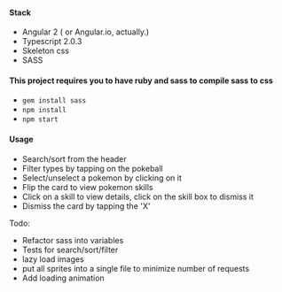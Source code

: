 #### Stack
* Angular 2 ( or Angular.io, actually.)
* Typescript 2.0.3
* Skeleton css
* SASS

#### This project requires you to have ruby and sass to compile sass to css
* `gem install sass`
* `npm install`
* `npm start`

#### Usage
* Search/sort from the header
* Filter types by tapping on the pokeball
* Select/unselect a pokemon by clicking on it
* Flip the card to view pokemon skills
* Click on a skill to view details, click on the skill box to dismiss it 
* Dismiss the card by tapping the 'X'

Todo:

- Refactor sass into variables
- Tests for search/sort/filter
- lazy load images
- put all sprites into a single file to minimize number of requests
- Add loading animation